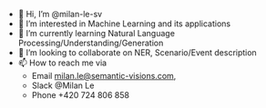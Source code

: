 - 👋 Hi, I’m @milan-le-sv
- 👀 I’m interested in Machine Learning and its applications
- 🌱 I’m currently learning Natural Language Processing/Understanding/Generation
- 💞️ I’m looking to collaborate on NER, Scenario/Event description
- 📫 How to reach me via 
  - Email milan.le@semantic-visions.com, 
  - Slack @Milan Le
  - Phone +420 724 806 858

<!---
milan-le-sv/milan-le-sv is a ✨ special ✨ repository because its `README.md` (this file) appears on your GitHub profile.
You can click the Preview link to take a look at your changes.
--->
